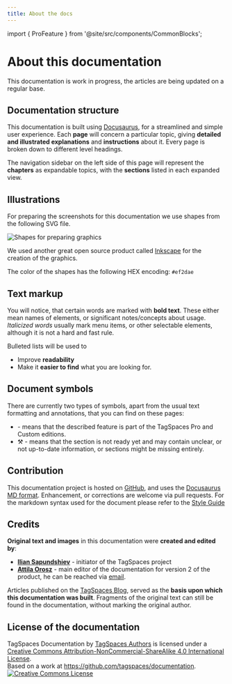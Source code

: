 ```yaml
---
title: About the docs
---
```


import { ProFeature } from '@site/src/components/CommonBlocks';

# About this documentation

This documentation is work in progress, the articles are being updated on a regular base.

## Documentation structure

This documentation is built using [Docusaurus](https://docusaurus.io/), for a streamlined and simple user experience. Each **page** will concern a particular topic, giving **detailed and illustrated explanations** and **instructions** about it. Every page is broken down to different level headings.

The navigation sidebar on the left side of this page will represent the **chapters** as expandable topics, with the **sections** listed in each expanded view.

## Illustrations

For preparing the screenshots for this documentation we use shapes from the following SVG file.

![Shapes for preparing graphics](/media/inkscape-shapes.svg)

We used another great open source product called [Inkscape](https://inkscape.org/) for the creation of the graphics.

The color of the shapes has the following HEX encoding: `#ef2dae`

## Text markup

You will notice, that certain words are marked with **bold text**. These either mean names of elements, or significant notes/concepts about usage. _Italicized words_ usually mark menu items, or other selectable elements, although it is not a hard and fast rule.

Bulleted lists will be used to

- Improve **readability**
- Make it **easier to find** what you are looking for.

## Document symbols

There are currently two types of symbols, apart from the usual text formatting and annotations, that you can find on these pages:

- <ProFeature /> - means that the described feature is part of the TagSpaces Pro and Custom editions.
- ⚒ - means that the section is not ready yet and may contain unclear, or not up-to-date information, or sections might be missing entirely.

## Contribution

This documentation project is hosted on [GitHub](https://github.com/tagspaces/documentation), and uses the [Docusaurus MD format](https://docusaurus.io/). Enhancement, or corrections are welcome via pull requests. For the markdown syntax used for the document please refer to the [Style Guide](/markdown)

## Credits

**Original text and images** in this documentation were **created and edited by**:

- [**Ilian Sapundshiev**](https://www.ilian.me) - initiator of the TagSpaces project
- [**Attila Orosz**](https://www.linkedin.com/in/attila-orosz-43832114) - main editor of the documentation for version 2 of the product, he can be reached via [email](mailto:attila.orosz@mail.com).

Articles published on the [TagSpaces Blog](https://www.tagspaces.org/blog/), served as the **basis upon which this documentation was built**. Fragments of the original text can still be found in the documentation, without marking the original author.

## License of the documentation

<span property="dct:title">TagSpaces Documentation</span> by <a href="http://tagspaces.org" property="cc:attributionName" rel="cc:attributionURL">TagSpaces Authors</a> is licensed under a <a rel="license" href="http://creativecommons.org/licenses/by-nc-sa/4.0/">Creative Commons Attribution-NonCommercial-ShareAlike 4.0 International License</a>.<br />Based on a work at <a href="https://github.com/tagspaces/documentation" rel="dct:source">https://github.com/tagspaces/documentation</a>.
<br />
<a rel="license" href="http://creativecommons.org/licenses/by-nc-sa/4.0/"><img alt="Creative Commons License" src="/media/creativecommon.png" /></a>

